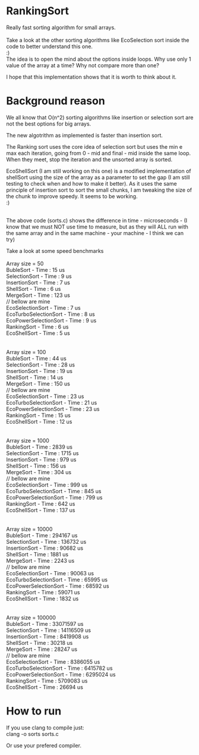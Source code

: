 # RankingSort

Really fast sorting algorithm for small arrays.<br>
<br>
Take a look at the other sorting algorithms like EcoSelection sort inside the code to better understand this one.
<br>
:)
<br>
The idea is to open the mind about the options inside loops.
Why use only 1 value of the array at a time? Why not compare more than one?

I hope that this implementation shows that it is worth to think about it.

# Background reason
We all know that O(n^2) sorting algorithms like insertion or selection sort are not the best options for big arrays.

The new algotrithm as implemented is faster than insertion sort.

The Ranking sort uses the core idea of selection sort but uses the min e max each iteration, going from 0 - mid and final - mid inside the same loop. When they meet, stop the iteration and the unsorted array is sorted.

EcoShellSort (I am still working on this one) is a modified implementation of shellSort using the size of the array as a parameter to set the gap (I am still testing to check when and how to make it better). As it uses the same principle of insertion sort to sort the small chunks, I am tweaking the size of the chunk to improve speedy. It seems to be working.
<br>
:)

<br>
The above code (sorts.c) shows the difference in time  - microseconds - (I know that we must NOT use time to measure, but as they will ALL run with the same array and in the same machine  - your machine - I think we can try)

Take a look at some speed benchmarks<br>
<br>
Array size = 50<br>
BubleSort - Time : 15 us<br>
SelectionSort - Time : 9 us<br>
InsertionSort - Time : 7 us<br>
ShellSort -  Time : 6 us<br>
MergeSort -  Time : 123 us<br>
// bellow are mine<br>
EcoSelectionSort - Time : 7 us<br>
EcoTurboSelectionSort - Time : 8 us<br>
EcoPowerSelectionSort - Time : 9 us<br>
RankingSort - Time : 6 us<br>
EcoShellSort - Time : 5 us<br>
<br>
<br>
Array size = 100<br>
BubleSort - Time : 44 us<br>
SelectionSort - Time : 28 us<br>
InsertionSort - Time : 19 us<br>
ShellSort -  Time : 14 us<br>
MergeSort -  Time : 150 us<br>
// bellow are mine<br>
EcoSelectionSort - Time : 23 us<br>
EcoTurboSelectionSort - Time : 21 us<br>
EcoPowerSelectionSort - Time : 23 us<br>
RankingSort - Time : 15 us<br>
EcoShellSort - Time : 12 us<br>
<br>
<br>
Array size = 1000<br>
BubleSort - Time : 2839 us<br>
SelectionSort - Time : 1715 us<br>
InsertionSort - Time : 979 us<br>
ShellSort -  Time : 156 us<br>
MergeSort -  Time : 304 us<br>
// bellow are mine<br>
EcoSelectionSort - Time : 999 us<br>
EcoTurboSelectionSort - Time : 845 us<br>
EcoPowerSelectionSort - Time : 799 us<br>
RankingSort - Time : 642 us<br>
EcoShellSort - Time : 137 us<br>
<br>
<br>
Array size = 10000<br>
BubleSort - Time : 294167 us<br>
SelectionSort - Time : 136732 us<br>
InsertionSort - Time : 90682 us<br>
ShellSort -  Time : 1881 us<br>
MergeSort -  Time : 2243 us<br>
// bellow are mine<br>
EcoSelectionSort - Time : 90063 us<br>
EcoTurboSelectionSort - Time : 65995 us<br>
EcoPowerSelectionSort - Time : 68592 us<br>
RankingSort - Time : 59071 us<br>
EcoShellSort - Time : 1832 us<br>
<br>
<br>
Array size = 100000<br>
BubleSort - Time : 33071597 us<br>
SelectionSort - Time : 14116509 us<br>
InsertionSort - Time : 8419908 us<br>
ShellSort -  Time : 30218 us<br>
MergeSort -  Time : 28247 us<br>
// bellow are mine<br>
EcoSelectionSort - Time : 8386055 us<br>
EcoTurboSelectionSort - Time : 6415782 us<br>
EcoPowerSelectionSort - Time : 6295024 us<br>
RankingSort - Time : 5709083 us<br>
EcoShellSort - Time : 26694 us<br>


# How to run
If you use clang to compile just:<br>
clang -o sorts sorts.c

Or use your prefered compiler.
